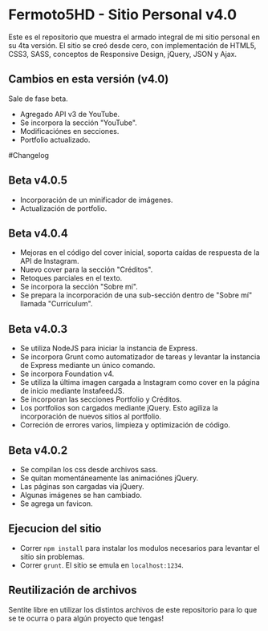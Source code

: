 # Fermoto5HD - Sitio Personal v4.0
Este es el repositorio que muestra el armado integral de mi sitio personal en su 4ta versión. 
El sitio se creó desde cero, con implementación de HTML5, CSS3, SASS, conceptos de Responsive Design, jQuery, JSON y Ajax. 

## Cambios en esta versión (v4.0)
Sale de fase beta. 
* Agregado API v3 de YouTube. 
* Se incorpora la sección "YouTube". 
* Modificaciónes en secciones. 
* Portfolio actualizado. 

#Changelog
## Beta v4.0.5
* Incorporación de un minificador de imágenes. 
* Actualización de portfolio. 

## Beta v4.0.4
* Mejoras en el código del cover inicial, soporta caídas de respuesta de la API de Instagram. 
* Nuevo cover para la sección "Créditos". 
* Retoques parciales en el texto. 
* Se incorpora la sección "Sobre mí". 
* Se prepara la incorporación de una sub-sección dentro de "Sobre mí" llamada "Currículum". 

## Beta v4.0.3
* Se utiliza NodeJS para iniciar la instancia de Express. 
* Se incorpora Grunt como automatizador de tareas y levantar la instancia de Express mediante un único comando. 
* Se incorpora Foundation v4. 
* Se utiliza la última imagen cargada a Instagram como cover en la página de inicio mediante InstafeedJS. 
* Se incorporan las secciones Portfolio y Créditos. 
* Los portfolios son cargados mediante jQuery. Esto agiliza la incorporación de nuevos sitios al portfolio. 
* Correción de errores varios, limpieza y optimización de código. 

## Beta v4.0.2 
* Se compilan los css desde archivos sass. 
* Se quitan momentáneamente las animaciónes jQuery. 
* Las páginas son cargadas via jQuery. 
* Algunas imágenes se han cambiado. 
* Se agrega un favicon. 

## Ejecucion del sitio 
* Correr `npm install` para instalar los modulos necesarios para levantar el sitio sin problemas. 
* Correr `grunt`. El sitio se emula en `localhost:1234`. 

## Reutilización de archivos 
Sentite libre en utilizar los distintos archivos de este repositorio para lo que se te ocurra o para algún proyecto que tengas! 